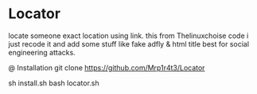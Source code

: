 # Locator
locate someone exact location using link.
this from Thelinuxchoise code i just recode it
and add some stuff like fake adfly & html title
best for social engineering attacks.

@ Installation
git clone https://github.com/Mrp1r4t3/Locator

sh install.sh
bash locator.sh
